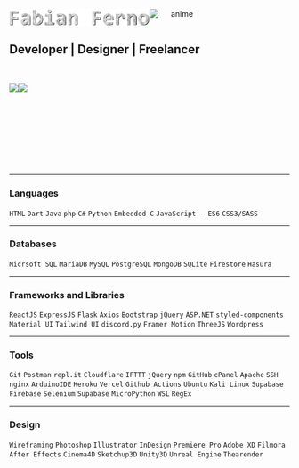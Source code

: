 <center>
    <span style="display:flex;">  
        <img src="https://github.com/fabianferno/fabianferno/blob/main/name.gif?raw=true" width="50%" href="https://fabianferno.wordpress.com/" alt="hello">
        <img src="https://user-images.githubusercontent.com/57835412/140022820-7325e0f3-85bd-4210-8ff2-51adfd606e46.gif"  width="20%"  alt="anime">
    </span>
</center>
<h2> Developer | Designer | Freelancer </h2>

<br>

<p style="display:flex;" align="left">
    <img src="http://github-readme-streak-stats.herokuapp.com?user=fabianferno&theme=blux&&background=0d1117&border=444" height="150">
    <img src="https://github-readme-stats.vercel.app/api?username=fabianferno&show_icons=true&title_color=018596&icon_color=00E1F7FF&bg_color=0d1117&text_color=FFF&border_color=444&count_private=true" height="150">
</p>

---

### Languages

`HTML` `Dart` `Java` `php` `C#` `Python` `Embedded C` `JavaScript - ES6` `CSS3/SASS`

---

### Databases

`Micrsoft SQL` `MariaDB` `MySQL` `PostgreSQL` `MongoDB` `SQLite` `Firestore` `Hasura`

---

### Frameworks and Libraries

`ReactJS` `ExpressJS` `Flask` `Axios` `Bootstrap` `jQuery` `ASP.NET` `styled-components` `Material UI` `Tailwind UI` `discord.py` `Framer Motion` `ThreeJS` `Wordpress`

---

### Tools

`Git` `Postman` `repl.it` `Cloudflare` `IFTTT` `jQuery` `npm` `GitHub` `cPanel` `Apache` `SSH` `nginx` `ArduinoIDE` `Heroku` `Vercel` `Github Actions` `Ubuntu` `Kali Linux` `Supabase` `Firebase` `Selenium` `Supabase` `MicroPython` `WSL` `RegEx`

---

### Design

`Wireframing` `Photoshop` `Illustrator` `InDesign` `Premiere Pro` `Adobe XD` `Filmora` `After Effects` `Cinema4D` `Sketchup3D` `Unity3D` `Unreal Engine` `Thearender`
